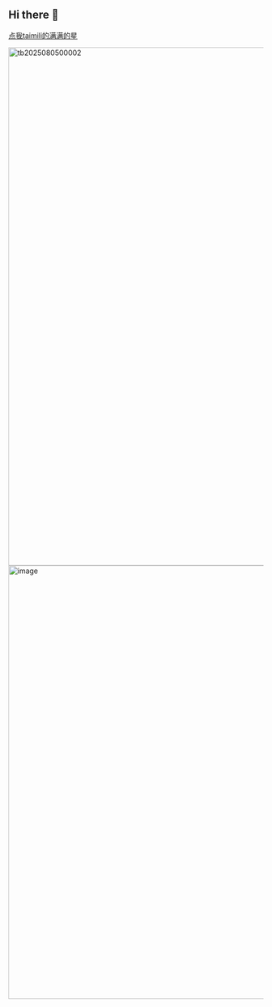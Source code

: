 ## Hi there 👋

[点我taimili的满满的星](https://taimili.com)

<img width="1024" height="1024" alt="tb2025080500002" src="https://github.com/user-attachments/assets/8e46330f-fd0a-4b57-9225-c637afe1709e" />

<img width="1569" height="857" alt="image" src="https://github.com/user-attachments/assets/e2074ae4-4462-42b5-9116-389da8df26b9" />
